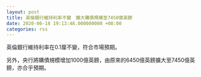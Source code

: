 ```yaml
---
layout: post
title: 英倫銀行維持利率不變　擴大購債規模至7450億英鎊
date: 2020-06-18 19:13:48.000000000 +08:00
categories: rss
---
```


英倫銀行維持利率在0.1厘不變，符合市場預期。

另外，央行將購債規模增加1000億英鎊，由原來的6450億英鎊擴大至7450億英鎊，亦合乎預期。
